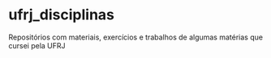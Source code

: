 # ufrj_disciplinas
 Repositórios com materiais, exercícios e trabalhos de algumas matérias que cursei pela UFRJ
